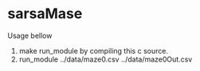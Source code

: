 # sarsaMase
Usage bellow
  1. make run_module by compiling this c source.
  2. run_module ../data/maze0.csv ../data/maze0Out.csv
  
